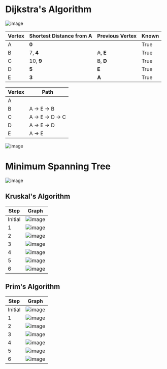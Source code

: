 # Dijkstra's Algorithm
![image](https://github.com/user-attachments/assets/d47a3227-31fe-4eb4-aa2c-91b3c502c49e)

| Vertex | Shortest Distance from A | Previous Vertex | Known |
| ------------- | ------------- | ------------- | ------------- |
| A | **0** | | True |
| B | 7, **4** | ~~A~~, **E** | True |
| C | 10, **9** | ~~B~~, **D** | True |
| D | **5** | **E** | True |
| E | **3** | **A** | True |

| Vertex | Path |
| ------------- | ------------- |
| A | |
| B | A -> E -> B |
| C | A -> E -> D -> C |
| D | A -> E -> D |
| E | A -> E |

![image](https://github.com/user-attachments/assets/12f60559-0638-4c48-a102-1a1af9957e18)


# Minimum Spanning Tree
![image](https://github.com/user-attachments/assets/a88e3ad5-73d8-4414-a876-8b174281cc8a)
## Kruskal's Algorithm
| Step | Graph |
| ------------- | ------------- |
| Initial | ![image](https://github.com/user-attachments/assets/a88e3ad5-73d8-4414-a876-8b174281cc8a) |
| 1 | ![image](https://github.com/user-attachments/assets/733dbd3b-c9ea-47a4-bd0a-7698e42edd66) |
| 2 | ![image](https://github.com/user-attachments/assets/d1ac1aaf-408f-44a8-8efa-07938800be08) |
| 3 | ![image](https://github.com/user-attachments/assets/aafd4f81-d51a-40fb-96ee-85897d73ccfa) |
| 4 | ![image](https://github.com/user-attachments/assets/6d197acd-2260-414b-9f3b-0e8b542dd8be) |
| 5 | ![image](https://github.com/user-attachments/assets/d02d748f-c353-4ff8-bedc-730c741e0790) |
| 6 | ![image](https://github.com/user-attachments/assets/44bb1da6-a94b-4be4-9ec4-8e3b1a900fba) |

## Prim's Algorithm
| Step | Graph |
| ------------- | ------------- |
| Initial | ![image](https://github.com/user-attachments/assets/a88e3ad5-73d8-4414-a876-8b174281cc8a) |
| 1 | ![image](https://github.com/user-attachments/assets/9ca554af-ceb5-4ee2-8058-c52c501f2c06) |
| 2 | ![image](https://github.com/user-attachments/assets/53bd02e1-1a25-4e6d-91f8-af394bc82c49) |
| 3 | ![image](https://github.com/user-attachments/assets/abc9d773-276f-46c3-994a-3ea58ea03e57) |
| 4 | ![image](https://github.com/user-attachments/assets/981ae00a-604b-4cb3-9969-d5000a94e1ab) |
| 5 | ![image](https://github.com/user-attachments/assets/51cd760b-9ced-46e1-927a-46f9eb10bad0) |
| 6 | ![image](https://github.com/user-attachments/assets/028cfab7-fa8a-4db3-99db-f460c1082eeb) |
